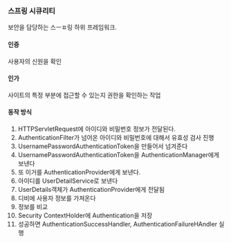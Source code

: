 ### 스프링 시큐리티
보안을 담당하는 스ㅡㅍ링 하위 프레임워크. 

#### 인증
사용자의 신원을 확인

#### 인가
사이트의 특정 부분에 접근할 수 있는지 권한을 확인하는 작업

#### 동작 방식
1. HTTPServletRequest에 아이디와 비밀번호 정보가 전달된다.
2. AuthenticationFilter가 넘어온 아이디와 비밀번호에 대해서 유효성 검사 진행
3. UsernamePasswordAuthenticationToken을 만들어서 넘겨준다
4. UsernamePasswordAuthenticationToken을 AuthenticationManager에게 보낸다
5. 또 이거를 AuthenticationProvider에게 보낸다.
6. 아이디를 UserDetailService로 보낸다
7. UserDetails객체가 AuthenticationProvider에게 전달됨
8. 디비에 사용자 정보를 가져온다
9. 정보를 비교
10. Security ContextHolder에 Authentication을 저장 
11. 성공하면 AuthenticationSuccessHandler, AuthenticationFailureHAndler 실행
